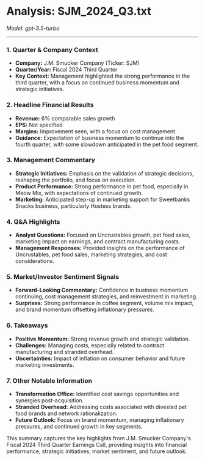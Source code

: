 # Analysis: SJM_2024_Q3.txt

*Model: gpt-3.5-turbo*

---

### 1. Quarter & Company Context
- **Company:** J.M. Smucker Company (Ticker: SJM)
- **Quarter/Year:** Fiscal 2024 Third Quarter
- **Key Context:** Management highlighted the strong performance in the third quarter, with a focus on continued business momentum and strategic initiatives.

### 2. Headline Financial Results
- **Revenue:** 6% comparable sales growth
- **EPS:** Not specified
- **Margins:** Improvement seen, with a focus on cost management
- **Guidance:** Expectation of business momentum to continue into the fourth quarter, with some slowdown anticipated in the pet food segment.

### 3. Management Commentary
- **Strategic Initiatives:** Emphasis on the validation of strategic decisions, reshaping the portfolio, and focus on execution.
- **Product Performance:** Strong performance in pet food, especially in Meow Mix, with expectations of continued growth.
- **Marketing:** Anticipated step-up in marketing support for Sweetbanks Snacks business, particularly Hostess brands.

### 4. Q&A Highlights
- **Analyst Questions:** Focused on Uncrustables growth, pet food sales, marketing impact on earnings, and contract manufacturing costs.
- **Management Responses:** Provided insights on the performance of Uncrustables, pet food sales, marketing strategies, and cost considerations.

### 5. Market/Investor Sentiment Signals
- **Forward-Looking Commentary:** Confidence in business momentum continuing, cost management strategies, and reinvestment in marketing.
- **Surprises:** Strong performance in coffee segment, volume mix impact, and brand momentum offsetting inflationary pressures.

### 6. Takeaways
- **Positive Momentum:** Strong revenue growth and strategic validation.
- **Challenges:** Managing costs, especially related to contract manufacturing and stranded overhead.
- **Uncertainties:** Impact of inflation on consumer behavior and future marketing investments.

### 7. Other Notable Information
- **Transformation Office:** Identified cost savings opportunities and synergies post-acquisition.
- **Stranded Overhead:** Addressing costs associated with divested pet food brands and network rationalization.
- **Future Outlook:** Focus on brand momentum, managing inflationary pressures, and continued growth in key segments.

This summary captures the key highlights from J.M. Smucker Company's Fiscal 2024 Third Quarter Earnings Call, providing insights into financial performance, strategic initiatives, market sentiment, and future outlook.